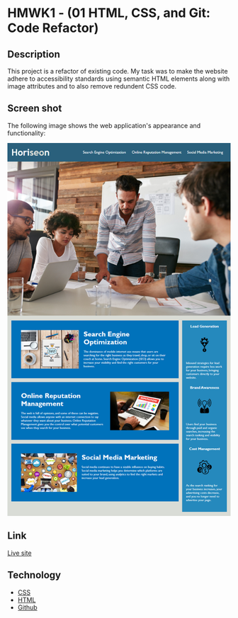# HMWK1 - (01 HTML, CSS, and Git: Code Refactor)

## Description

This project is a refactor of existing code. My task was to make the website adhere to accessibility standards using semantic HTML elements along with image attributes and to also remove redundent CSS code.

## Screen shot

The following image shows the web application's appearance and functionality:

![The Horiseon webpage includes a navigation bar, a header image, and cards with text and images at the bottom of the page.](./assets/images/01-html-css-git-homework-demo.png)

## Link

[Live site](https://brianbixby.github.io/hmwk1/)

## Technology

- [CSS](https://developer.mozilla.org/en-US/docs/Web/CSS)
- [HTML](https://developer.mozilla.org/en-US/docs/Web/HTML)
- [Github](https://github.com/brianbixby/hmwk1)
